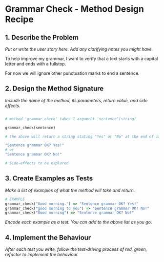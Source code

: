 # Grammar Check - Method Design Recipe

## 1. Describe the Problem

_Put or write the user story here. Add any clarifying notes you might have._

To help improve my grammar, I want to verify that a text starts with a capital letter and ends with a fullstop.

For now we will ignore other punctuation marks to end a sentence.

## 2. Design the Method Signature

_Include the name of the method, its parameters, return value, and side effects._

```ruby

# method 'grammar_check' takes 1 argument 'sentence'(string)

grammar_check(sentence)

# the above will return a string stating "Yes" or "No" at the end of it to confirm if the given sentence starts with a capital letter and ends with a fullstop. We can develop the exact wording later.

"Sentence grammar OK? Yes!"
# or
"Sentence grammar OK? No!"

# Side-effects to be explored

```

## 3. Create Examples as Tests

_Make a list of examples of what the method will take and return._

```ruby
# EXAMPLE
grammar_check("Good morning.") => "Sentence grammar OK? Yes!"
grammar_check("good morning to you") => "Sentence grammar OK? No!"
grammar_check("Good morning") => "Sentence grammar OK? No!"

```

_Encode each example as a test. You can add to the above list as you go._

## 4. Implement the Behaviour

_After each test you write, follow the test-driving process of red, green, refactor to implement the behaviour._